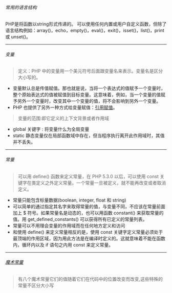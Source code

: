 ###### 常用的语言结构

  PHP是将函数以string形式传递的。 可以使用任何内置或用户自定义函数，但除了语言结构例如：array()，echo，empty()，eval()，exit()，isset()，list()，print 或 unset()。
***

###### 变量
  
  > 定义：PHP 中的变量用一个美元符号后面跟变量名来表示。变量名是区分大小写的。 
  - 变量默认总是传值赋值。那也就是说，当将一个表达式的值赋予一个变量时，整个原始表达式的值被赋值到目标变量。这意味着，例如，当一个变量的值赋予另外一个变量时，改变其中一个变量的值，将不会影响到另外一个变量。
  - PHP 也提供了另外一种方式给变量赋值：[引用赋值](http://php.net/manual/zh/language.references.php)。
  
  > 变量的范围:即它定义的上下文背景或者作用域
  
  - global 关键字 : 将变量什么为全局变量
  - static 静态变量仅在局部函数域中存在，但当程序执行离开此作用域时，其值并不丢失。
***

###### 常量

  > 可以用 define() 函数来定义常量，在 PHP 5.3.0 以后，可以使用 const 关键字在类定义之外定义常量。一个常量一旦被定义，就不能再改变或者取消定义。 
  
  - 常量只能包含标量数据(boolean, integer, float 和 string)
  - 可以简单的通过指定其名字来取得常量的值，与变量不同，不应该在常量前面加上 $ 符号。如果常量名是动态的，也可以用函数 constant() 来获取常量的值。用 get_defined_constants() 可以获得所有已定义的常量列表。
  - 常量可以不用理会变量的作用域而在任何地方定义和访问
  - 和使用 define() 来定义常量相反的是，使用 const 关键字定义常量必须处于最顶端的作用区域，因为用此方法是在编译时定义的。这就意味着不能在函数内，循环内以及 if 语句之内用 const 来定义常量。 
***

###### [魔术常量](http://php.net/manual/zh/language.constants.predefined.php)

  > 有八个魔术常量它们的值随着它们在代码中的位置改变而改变,这些特殊的常量不区分大小写
   
   
   
   
  